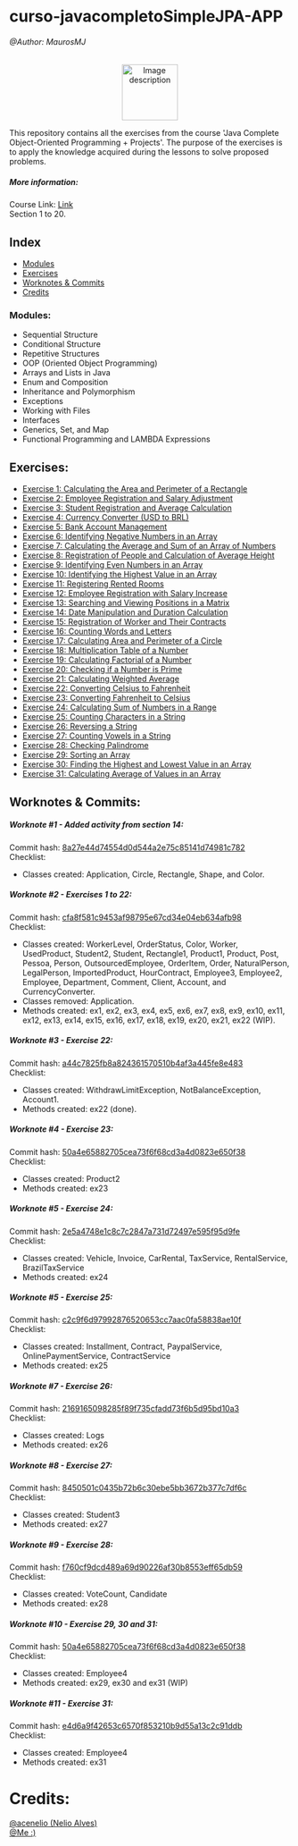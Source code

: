 # curso-javacompletoSimpleJPA-APP

###### @Author: MaurosMJ
<div style="text-align:center;">
    <img src="https://cdn.iconscout.com/icon/free/png-256/free-java-2038875-1720088.png?f=webp" alt="Image description" width="100" height="100">
</div>

This repository contains all the exercises from the course 'Java Complete Object-Oriented Programming + Projects'. The purpose of the exercises is to apply the knowledge acquired during the lessons to solve proposed problems.

##### More information:
Course Link: [Link](https://www.udemy.com/course/java-curso-completo)  
Section 1 to 20.

## Index

- [Modules](#Modules)
- [Exercises](#Exercises)
- [Worknotes & Commits](#Worknotes-&-Commits)
- [Credits](#Credits)

### Modules:
- Sequential Structure
- Conditional Structure
- Repetitive Structures
- OOP (Oriented Object Programming)
- Arrays and Lists in Java
- Enum and Composition
- Inheritance and Polymorphism
- Exceptions
- Working with Files
- Interfaces
- Generics, Set, and Map
- Functional Programming and LAMBDA Expressions

## Exercises:

- [Exercise 1: Calculating the Area and Perimeter of a Rectangle](https://github.com/MaurosMJ/curso-javacompletoExercicios/blob/main/src/Program.java)
- [Exercise 2: Employee Registration and Salary Adjustment](https://github.com/MaurosMJ/curso-javacompletoExercicios/blob/main/src/Program.java)
- [Exercise 3: Student Registration and Average Calculation](https://github.com/MaurosMJ/curso-javacompletoExercicios/blob/main/src/Program.java)
- [Exercise 4: Currency Converter (USD to BRL)](https://github.com/MaurosMJ/curso-javacompletoExercicios/blob/main/src/Program.java)
- [Exercise 5: Bank Account Management](https://github.com/MaurosMJ/curso-javacompletoExercicios/blob/main/src/Program.java)
- [Exercise 6: Identifying Negative Numbers in an Array](https://github.com/MaurosMJ/curso-javacompletoExercicios/blob/main/src/Program.java)
- [Exercise 7: Calculating the Average and Sum of an Array of Numbers](https://github.com/MaurosMJ/curso-javacompletoExercicios/blob/main/src/Program.java)
- [Exercise 8: Registration of People and Calculation of Average Height](https://github.com/MaurosMJ/curso-javacompletoExercicios/blob/main/src/Program.java)
- [Exercise 9: Identifying Even Numbers in an Array](https://github.com/MaurosMJ/curso-javacompletoExercicios/blob/main/src/Program.java)
- [Exercise 10: Identifying the Highest Value in an Array](https://github.com/MaurosMJ/curso-javacompletoExercicios/blob/main/src/Program.java)
- [Exercise 11: Registering Rented Rooms](https://github.com/MaurosMJ/curso-javacompletoExercicios/blob/main/src/Program.java)
- [Exercise 12: Employee Registration with Salary Increase](https://github.com/MaurosMJ/curso-javacompletoExercicios/blob/main/src/Program.java)
- [Exercise 13: Searching and Viewing Positions in a Matrix](https://github.com/MaurosMJ/curso-javacompletoExercicios/blob/main/src/Program.java)
- [Exercise 14: Date Manipulation and Duration Calculation](https://github.com/MaurosMJ/curso-javacompletoExercicios/blob/main/src/Program.java)
- [Exercise 15: Registration of Worker and Their Contracts](https://github.com/MaurosMJ/curso-javacompletoExercicios/blob/main/src/Program.java)
- [Exercise 16: Counting Words and Letters](https://github.com/MaurosMJ/curso-javacompletoExercicios/blob/main/src/Program.java)
- [Exercise 17: Calculating Area and Perimeter of a Circle](https://github.com/MaurosMJ/curso-javacompletoExercicios/blob/main/src/Program.java)
- [Exercise 18: Multiplication Table of a Number](https://github.com/MaurosMJ/curso-javacompletoExercicios/blob/main/src/Program.java)
- [Exercise 19: Calculating Factorial of a Number](https://github.com/MaurosMJ/curso-javacompletoExercicios/blob/main/src/Program.java)
- [Exercise 20: Checking if a Number is Prime](https://github.com/MaurosMJ/curso-javacompletoExercicios/blob/main/src/Program.java)
- [Exercise 21: Calculating Weighted Average](https://github.com/MaurosMJ/curso-javacompletoExercicios/blob/main/src/Program.java)
- [Exercise 22: Converting Celsius to Fahrenheit](https://github.com/MaurosMJ/curso-javacompletoExercicios/blob/main/src/Program.java)
- [Exercise 23: Converting Fahrenheit to Celsius](https://github.com/MaurosMJ/curso-javacompletoExercicios/blob/main/src/Program.java)
- [Exercise 24: Calculating Sum of Numbers in a Range](https://github.com/MaurosMJ/curso-javacompletoExercicios/blob/main/src/Program.java)
- [Exercise 25: Counting Characters in a String](https://github.com/MaurosMJ/curso-javacompletoExercicios/blob/main/src/Program.java)
- [Exercise 26: Reversing a String](https://github.com/MaurosMJ/curso-javacompletoExercicios/blob/main/src/Program.java)
- [Exercise 27: Counting Vowels in a String](https://github.com/MaurosMJ/curso-javacompletoExercicios/blob/main/src/Program.java)
- [Exercise 28: Checking Palindrome](https://github.com/MaurosMJ/curso-javacompletoExercicios/blob/main/src/Program.java)
- [Exercise 29: Sorting an Array](https://github.com/MaurosMJ/curso-javacompletoExercicios/blob/main/src/Program.java)
- [Exercise 30: Finding the Highest and Lowest Value in an Array](https://github.com/MaurosMJ/curso-javacompletoExercicios/blob/main/src/Program.java)
- [Exercise 31: Calculating Average of Values in an Array](https://github.com/MaurosMJ/curso-javacompletoExercicios/blob/main/src/Program.java)

## Worknotes & Commits:

##### Worknote #1 - Added activity from section 14:
Commit hash: [8a27e44d74554d0d544a2e75c85141d74981c782](https://github.com/MaurosMJ/curso-javacompletoExercicios/commit/8a27e44d74554d0d544a2e75c85141d74981c782)  
Checklist:
* Classes created: Application, Circle, Rectangle, Shape, and Color.

##### Worknote #2 - Exercises 1 to 22:
Commit hash: [cfa8f581c9453af98795e67cd34e04eb634afb98](https://github.com/MaurosMJ/curso-javacompletoExercicios/commit/cfa8f581c9453af98795e67cd34e04eb634afb98)  
Checklist:
* Classes created: WorkerLevel, OrderStatus, Color, Worker, UsedProduct, Student2, Student, Rectangle1, Product1, Product, Post, Pessoa, Person, OutsourcedEmployee, OrderItem, Order, NaturalPerson, LegalPerson, ImportedProduct, HourContract, Employee3, Employee2, Employee, Department, Comment, Client, Account, and CurrencyConverter.
* Classes removed: Application.
* Methods created: ex1, ex2, ex3, ex4, ex5, ex6, ex7, ex8, ex9, ex10, ex11, ex12, ex13, ex14, ex15, ex16, ex17, ex18, ex19, ex20, ex21, ex22 (WIP).

##### Worknote #3 - Exercise 22:
Commit hash: [a44c7825fb8a824361570510b4af3a445fe8e483](https://github.com/MaurosMJ/curso-javacompletoExercicios/commit/a44c7825fb8a824361570510b4af3a445fe8e483)  
Checklist:
* Classes created: WithdrawLimitException, NotBalanceException, Account1.
* Methods created: ex22 (done).

##### Worknote #4 - Exercise 23:
Commit hash: [50a4e65882705cea73f6f68cd3a4d0823e650f38](https://github.com/MaurosMJ/curso-javacompletoExercicios/commit/50a4e65882705cea73f6f68cd3a4d0823e650f38)  
Checklist:
* Classes created: Product2
* Methods created: ex23

##### Worknote #5 - Exercise 24:
Commit hash: [2e5a4748e1c8c7c2847a731d72497e595f95d9fe](https://github.com/MaurosMJ/curso-javacompletoExercicios/commit/2e5a4748e1c8c7c2847a731d72497e595f95d9fe)  
Checklist:
* Classes created: Vehicle, Invoice, CarRental, TaxService, RentalService, BrazilTaxService
* Methods created: ex24

##### Worknote #5 - Exercise 25:
Commit hash: [c2c9f6d97992876520653cc7aac0fa58838ae10f](https://github.com/MaurosMJ/curso-javacompletoExercicios/commit/c2c9f6d97992876520653cc7aac0fa58838ae10f)  
Checklist:
* Classes created: Installment, Contract, PaypalService, OnlinePaymentService, ContractService
* Methods created: ex25

##### Worknote #7 - Exercise 26:
Commit hash: [2169165098285f89f735cfadd73f6b5d95bd10a3](https://github.com/MaurosMJ/curso-javacompletoExercicios/commit/2169165098285f89f735cfadd73f6b5d95bd10a3)  
Checklist:
* Classes created: Logs
* Methods created: ex26

##### Worknote #8 - Exercise 27:
Commit hash: [8450501c0435b72b6c30ebe5bb3672b377c7df6c](https://github.com/MaurosMJ/curso-javacompletoExercicios/commit/8450501c0435b72b6c30ebe5bb3672b377c7df6c)  
Checklist:
* Classes created: Student3 
* Methods created: ex27

##### Worknote #9 - Exercise 28:
Commit hash: [f760cf9dcd489a69d90226af30b8553eff65db59](https://github.com/MaurosMJ/curso-javacompletoExercicios/commit/f760cf9dcd489a69d90226af30b8553eff65db59)  
Checklist:
* Classes created: VoteCount, Candidate
* Methods created: ex28

##### Worknote #10 - Exercise 29, 30 and 31:
Commit hash: [50a4e65882705cea73f6f68cd3a4d0823e650f38](https://github.com/MaurosMJ/curso-javacompletoExercicios/commit/50a4e65882705cea73f6f68cd3a4d0823e650f38)  
Checklist:
* Classes created: Employee4
* Methods created: ex29, ex30 and ex31 (WIP)

##### Worknote #11 - Exercise 31:
Commit hash: [e4d6a9f42653c6570f853210b9d55a13c2c91ddb](https://github.com/MaurosMJ/curso-javacompletoExercicios/commit/e4d6a9f42653c6570f853210b9d55a13c2c91ddb)  
Checklist:
* Classes created: Employee4
* Methods created: ex31

# Credits:
[@acenelio (Nelio Alves)](https://github.com/acenelio)  
[@Me :)](https://github.com/MaurosMJ)
